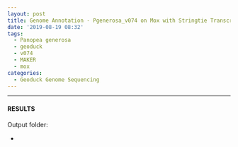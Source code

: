 ```yaml
---
layout: post
title: Genome Annotation - Pgenerosa_v074 on Mox with Stringtie Transcripts GFF
date: '2019-08-19 08:32'
tags: 
  - Panopea generosa
  - geoduck
  - v074
  - MAKER
  - mox
categories: 
  - Geoduck Genome Sequencing
---
```




---

#### RESULTS

Output folder:

- []()

